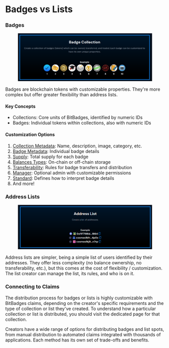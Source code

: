 # Badges vs Lists

### Badges

<figure><img src="../../.gitbook/assets/image (21) (1).png" alt=""><figcaption></figcaption></figure>

Badges are blockchain tokens with customizable properties. They're more complex but offer greater flexibility than address lists.

#### Key Concepts

* Collections: Core units of BitBadges, identified by numeric IDs
* Badges: Individual tokens within collections, also with numeric IDs

#### Customization Options

1. [Collection Metadata](metadata.md): Name, description, image, category, etc.
2. [Badge Metadata](metadata.md): Individual badge details
3. [Supply](total-supplys.md): Total supply for each badge
4. [Balances Types](balances-types.md): On-chain or off-chain storage
5. [Transferability](transferability.md): Rules for badge transfers and distribution
6. [Manager](manager.md): Optional admin with customizable permissions
7. [Standard](standards.md): Defines how to interpret badge details
8. And more!

### Address Lists

<figure><img src="../../.gitbook/assets/image (22) (1).png" alt=""><figcaption></figcaption></figure>

Address lists are simpler, being a simple list of users identified by their addresses. They offer less complexity (no balance ownership, no transferability, etc.), but this comes at the cost of flexibility / customization. The list creator can manage the list, its rules, and who is on it.

### **Connecting to Claims**

The distribution process for badges or lists is highly customizable with BitBadges claims, depending on the creator's specific requirements and the type of collection or list they've created. To understand how a particular collection or list is distributed, you should visit the dedicated page for that collection.

Creators have a wide range of options for distributing badges and list spots, from manual distribution to automated claims integrated with thousands of applications. Each method has its own set of trade-offs and benefits.
